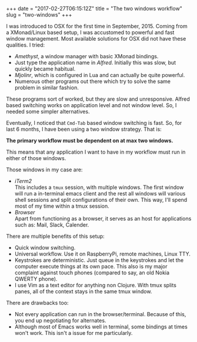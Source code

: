 +++
date = "2017-02-27T06:15:12Z"
title = "The two windows workflow"
slug = "two-windows"
+++

I was introduced to OSX for the first time in September, 2015. Coming from a
XMonad/Linux based setup, I was accustomed to powerful and fast window
management. Most available solutions for OSX did not have these qualities. I
tried:

 - *Amethyst*, a window manager with basic XMonad bindings.
 - Just type the application name in *Alfred*. Initially this was slow, but
   quickly became habitual.
 - *Mjolinr*, which is configured in Lua and can actually be quite powerful.
 - Numerous other programs out there which try to solve the same problem in
   similar fashion.

These programs sort of worked, but they are slow and unresponsive. Alfred based
switching works on application level and not window level. So, I needed some
simpler alternatives.

Eventually, I noticed that `Cmd-Tab` based window switching is fast. So, for
last 6 months, I have been using a two window strategy. That is:

**The primary workflow must be dependent on at max two windows.**

This means that any application I want to have in my workflow must run in either
of those windows.

Those windows in my case are:

 - _iTerm2_  
   This includes a `tmux` session, with multiple windows. The first window will
   run a in-terminal emacs client and the rest all windows will various shell
   sessions and split configurations of their own. This way, I'll spend most of
   my time within a tmux session.
 - _Browser_  
   Apart from functioning as a browser, it serves as an host for applications
   such as: Mail, Slack, Calender.

There are multiple benefits of this setup:

 - Quick window switching.
 - Universal workflow. Use it on RaspberryPi, remote machines, Linux TTY.
 - Keystrokes are deterministic. Just queue in the keystrokes and let the
   computer execute things at its own pace. This also is my major complaint
   against touch phones (compared to say, an old Nokia QWERTY phone).
 - I use Vim as a text editor for anything non Clojure. With tmux splits panes,
   all of the context stays in the same tmux window.

There are drawbacks too:

 - Not every application can run in the browser/terminal. Because of this, you
   end up negotiating for alternates.
 - Although most of Emacs works well in terminal, some bindings at times won't
   work. This isn't a issue for me particularly.

